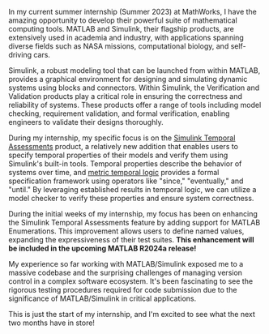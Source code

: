 In my current summer internship (Summer 2023) at MathWorks, I have the amazing opportunity to develop their powerful suite of mathematical computing tools. MATLAB and Simulink, their flagship products, are extensively used in academia and industry, with applications spanning diverse fields such as NASA missions, computational biology, and self-driving cars.

Simulink, a robust modeling tool that can be launched from within MATLAB, provides a graphical environment for designing and simulating dynamic systems using blocks and connectors. Within Simulink, the Verification and Validation products play a critical role in ensuring the correctness and reliability of systems. These products offer a range of tools including model checking, requirement validation, and formal verification, enabling engineers to validate their designs thoroughly.

During my internship, my specific focus is on the [Simulink Temporal Assessments](https://www.mathworks.com/help/sltest/ug/temporal-assessments.html) product, a relatively new addition that enables users to specify temporal properties of their models and verify them using Simulink's built-in tools. Temporal properties describe the behavior of systems over time, and [metric temporal logic](https://en.wikipedia.org/wiki/Metric_temporal_logic) provides a formal specification framework using operators like "since," "eventually," and "until." By leveraging established results in temporal logic, we can utilize a model checker to verify these properties and ensure system correctness.

During the initial weeks of my internship, my focus has been on enhancing the Simulink Temporal Assessments feature by adding support for MATLAB Enumerations. This improvement allows users to define named values, expanding the expressiveness of their test suites. **This enhancement will be included in the upcoming MATLAB R2024a release!**

My experience so far working with MATLAB/Simulink exposed me to a massive codebase and the surprising challenges of managing version control in a complex software ecosystem. It's been fascinating to see the rigorous testing procedures required for code submission due to the significance of MATLAB/Simulink in critical applications.

This is just the start of my internship, and I'm excited to see what the next two months have in store!
